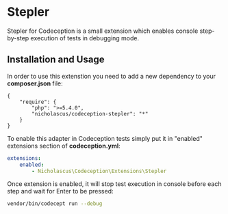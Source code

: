 # Stepler
Stepler for Codeception is a small extension which enables console step-by-step execution of tests in debugging mode.


## Installation and Usage
In order to use this extenstion you need to add a new dependency to your **composer.json** file:
```
{
    "require": {
	    "php": ">=5.4.0",
	    "nicholascus/codeception-stepler": "*"
    }
}
```
To enable this adapter in Codeception tests simply put it in "enabled" extensions section of **codeception.yml**:
```yaml
extensions:
    enabled:
        - Nicholascus\Codeception\Extensions\Stepler
```

Once extension is enabled, it will stop test execution in console before each step and wait for Enter to be pressed:
```bash
vendor/bin/codecept run --debug
```
